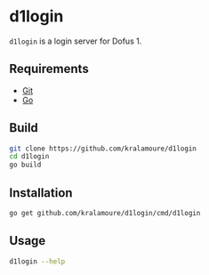 # d1login

`d1login` is a login server for Dofus 1.

## Requirements

- [Git](https://git-scm.com/)
- [Go](https://golang.org/)

## Build

```sh
git clone https://github.com/kralamoure/d1login
cd d1login
go build
```

## Installation

```sh
go get github.com/kralamoure/d1login/cmd/d1login
```

## Usage

```sh
d1login --help
```
